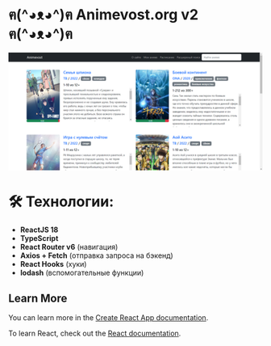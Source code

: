 # ฅ(^◕ᴥ◕^)ฅ Animevost.org v2 ฅ(^◕ᴥ◕^)ฅ

![This is an image](Screenshot_5.png)

# 🛠 Технологии:

- **ReactJS 18**
- **TypeScript**
- **React Router v6** (навигация)
- **Axios + Fetch** (отправка запроса на бэкенд)
- **React Hooks** (хуки)
- **lodash** (вспомогательные функции)

## Learn More

You can learn more in the [Create React App documentation](https://facebook.github.io/create-react-app/docs/getting-started).

To learn React, check out the [React documentation](https://reactjs.org/).
